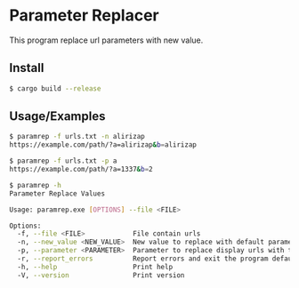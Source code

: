 
# Parameter Replacer

This program replace url parameters with new value.

## Install
```bash
$ cargo build --release
```

## Usage/Examples

```bash
$ paramrep -f urls.txt -n alirizap
https://example.com/path/?a=alirizap&b=alirizap

$ paramrep -f urls.txt -p a 
https://example.com/path/?a=1337&b=2

$ paramrep -h
Parameter Replace Values

Usage: paramrep.exe [OPTIONS] --file <FILE>

Options:
  -f, --file <FILE>            File contain urls
  -n, --new_value <NEW_VALUE>  New value to replace with default parameter values [default: 1337]
  -p, --parameter <PARAMETER>  Parameter to replace display urls with this parameter, default all parameters
  -r, --report_errors          Report errors and exit the program default skip url parsing errors
  -h, --help                   Print help
  -V, --version                Print version
```

